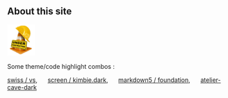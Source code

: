 ## About this site

<img src="images/under-construction.png" width=64 style="float:none;" />


Some theme/code highlight combos :

<a href="call/themeChange('swiss.css');site_ns.hilightChange('vs.css');">swiss / vs</a>, &nbsp;&nbsp;&nbsp;&nbsp; 
<a href="call/themeChange('screen.css');site_ns.hilightChange('kimbie.dark.css');">screen / kimbie.dark</a>, &nbsp;&nbsp;&nbsp;&nbsp; 
<a href="call/themeChange('markdown5.css');site_ns.hilightChange('foundation.css');">markdown5 / foundation</a>, &nbsp;&nbsp;&nbsp;&nbsp; 
<a href="call/hilightChange('highlight/styles/atelier-cave-dark.css');">atelier-cave-dark</a>&nbsp;&nbsp;&nbsp;&nbsp; 

